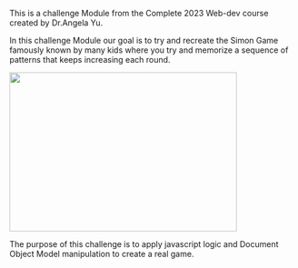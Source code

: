 
This is a challenge Module from the Complete 2023 Web-dev course created by Dr.Angela Yu.


In this challenge Module our goal is to try and recreate the Simon Game famously known by many kids where you try and memorize a sequence of patterns that keeps
increasing each round. 

<img src="https://user-images.githubusercontent.com/96314847/209585152-32aebc63-c248-4c59-b4d6-e9f46cf8dc5e.png" width="400" height="280">

The purpose of this challenge is to apply javascript logic and Document Object Model manipulation to create a real game.
